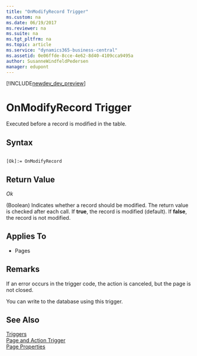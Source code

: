 ```yaml
---
title: "OnModifyRecord Trigger"
ms.custom: na
ms.date: 06/19/2017
ms.reviewer: na
ms.suite: na
ms.tgt_pltfrm: na
ms.topic: article
ms.service: "dynamics365-business-central"
ms.assetid: 0e06ffde-8cce-4e62-8d40-4109cca9495a
author: SusanneWindfeldPedersen
manager: edupont
---
```


[!INCLUDE[newdev_dev_preview](../includes/newdev_dev_preview.md)]

# OnModifyRecord Trigger
Executed before a record is modified in the table.  
  
## Syntax  
  
```  
  
[Ok]:= OnModifyRecord  
```  
  
## Return Value  
 *Ok*  
  
 (Boolean) Indicates whether a record should be modified. The return value is checked after each  call. If **true**, the record is modified (default). If **false**, the record is not modified.  
  
## Applies To  
  
-   Pages  
  
## Remarks  
 If an error occurs in the trigger code, the action is canceled, but the page is not closed.  
  
 You can write to the database using this trigger.  
  
## See Also  
 [Triggers](devenv-triggers.md)  
 [Page and Action Trigger](devenv-page-and-action-triggers.md)  
 [Page Properties](../properties/devenv-page-properties.md)  
